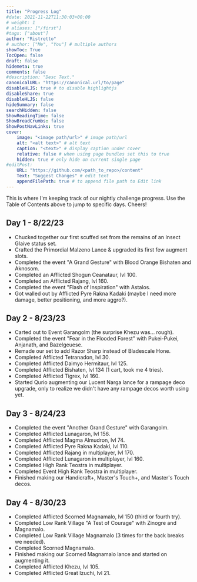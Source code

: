```yaml
---
title: "Progress Log"
#date: 2021-11-22T11:30:03+00:00
# weight: 1
# aliases: ["/first"]
#tags: ["about"]
author: "Ristretto"
# author: ["Me", "You"] # multiple authors
showToc: True
TocOpen: false
draft: false
hidemeta: true
comments: false
#description: "Desc Text."
canonicalURL: "https://canonical.url/to/page"
disableHLJS: true # to disable highlightjs
disableShare: true
disableHLJS: false
hideSummary: false
searchHidden: false
ShowReadingTime: false
ShowBreadCrumbs: false
ShowPostNavLinks: true
cover:
    image: "<image path/url>" # image path/url
    alt: "<alt text>" # alt text
    caption: "<text>" # display caption under cover
    relative: false # when using page bundles set this to true
    hidden: true # only hide on current single page
#editPost:
    URL: "https://github.com/<path_to_repo>/content"
    Text: "Suggest Changes" # edit text
    appendFilePath: true # to append file path to Edit link
---
```


This is where I'm keeping track of our nightly challenge progress. Use the Table of Contents above to jump to specific days. Cheers!

## Day 1 - 8/22/23

- Chucked together our first scuffed set from the remains of an Insect Glaive status set.
- Crafted the Primordial Malzeno Lance & upgraded its first few augment slots.
- Completed the event "A Grand Gesture" with Blood Orange Bishaten and Aknosom.
- Completed an Afflicted Shogun Ceanataur, lvl 100.
- Completed an Afflicted Rajang, lvl 160.
- Completed the event "Flash of Inspiration" with Astalos.
- Got walled out by Afflicted Pyre Rakna Kadaki (maybe I need more damage, better positioning, and more aggro?).

## Day 2 - 8/23/23

- Carted out to Event Garangolm (the surprise Khezu was... rough).
- Completed the event "Fear in the Flooded Forest" with Pukei-Pukei, Anjanath, and Bazelgeuese.
- Remade our set to add Razor Sharp instead of Bladescale Hone.
- Completed Afflicted Tetranadon, lvl 30.
- Completed Afflicted Daimyo Hermitaur, lvl 125.
- Completed Afflicted Bishaten, lvl 134 (1 cart, took me 4 tries).
- Completed Afflicted Tigrex, lvl 160.
- Started Qurio augmenting our Lucent Narga lance for a rampage deco upgrade, only to realize we didn't have any rampage decos worth using yet.

## Day 3 - 8/24/23

- Completed the event "Another Grand Gesture" with Garangolm.
- Completed Afflicted Lunagaron, lvl 156. 
- Completed Afflicted Magma Almudron, lvl 74.
- Completed Afflicted Pyre Rakna Kadaki, lvl 110.
- Completed Afflicted Rajang in multiplayer, lvl 170.
- Completed Afflicted Lunagaron in multiplayer, lvl 160.
- Completed High Rank Teostra in multiplayer.
- Completed Event High Rank Teostra in multiplayer.
- Finished making our Handicraft+, Master's Touch+, and Master's Touch decos.

## Day 4 - 8/30/23

- Completed Afflicted Scorned Magnamalo, lvl 150 (third or fourth try).
- Completed Low Rank Village "A Test of Courage" with Zinogre and Magnamalo.
- Completed Low Rank Village Magnamalo (3 times for the back breaks we needed).
- Completed Scorned Magnamalo.
- Finished making our Scorned Magnamalo lance and started on augmenting it.
- Completed Afflicted Khezu, lvl 105.
- Completed Afflicted Great Izuchi, lvl 21.
